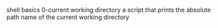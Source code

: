 shell basics
0-current working directory a script that prints the absolute path name of the current working directory

